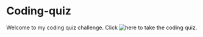 # Coding-quiz
Welcome to my coding quiz challenge.
Click ![here](https://makayla613loey.github.io/Coding-quiz) to take the coding quiz.
